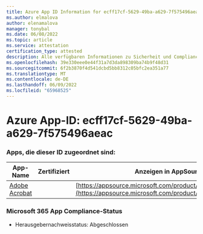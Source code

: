 ```yaml
---
title: Azure App ID Information for ecff17cf-5629-49ba-a629-7f575496aeac
ms.author: elmalova
author: elenamalova
manager: tonybal
ms.date: 06/08/2022
ms.topic: article
ms.service: attestation
certification_type: attested
description: Alle verfügbaren Informationen zu Sicherheit und Compliance für ecff17cf-5629-49ba-a629-7f575496aeac.
ms.openlocfilehash: 39e330eee0e44f31a7d3da898309ba74b9f48d31
ms.sourcegitcommit: 6f2b3870f4d541dcbd5bb8312c05bfc2ea351a77
ms.translationtype: MT
ms.contentlocale: de-DE
ms.lasthandoff: 06/09/2022
ms.locfileid: "65968525"
---
```

# <a name="azure-app-id-ecff17cf-5629-49ba-a629-7f575496aeac"></a>Azure App-ID: ecff17cf-5629-49ba-a629-7f575496aeac


### <a name="apps-associated-with-this-id"></a>Apps, die dieser ID zugeordnet sind:
| **App-Name** | **Zertifiziert** | **Anzeigen in AppSource** |
|--------------|---------------|-----------------------|
| [Adobe Acrobat](../forward/WA200002564.md) |  | [https://appsource.microsoft.com/product/office/WA200002564](https://appsource.microsoft.com/product/office/WA200002564) |

### <a name="microsoft-365-app-compliance-status"></a>Microsoft 365 App Compliance-Status
- Herausgebernachweisstatus: Abgeschlossen
